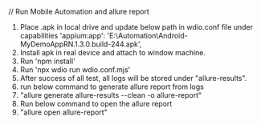 // Run Mobile Automation and allure report
1. Place .apk in local drive and update below path in wdio.conf file under capabilities
    'appium:app': 'E:\\Automation\\Android-MyDemoAppRN.1.3.0.build-244.apk',
2. Install apk in real device and attach to window machine.
3. Run 'npm install'
4. Run 'npx wdio run wdio.conf.mjs'
5. After success of all test, all logs will be stored under "allure-results".
6. run below command to generate allure report from logs
7.    "allure generate allure-results --clean -o allure-report"
8. Run below command to open the allure report
9.    "allure open allure-report"

